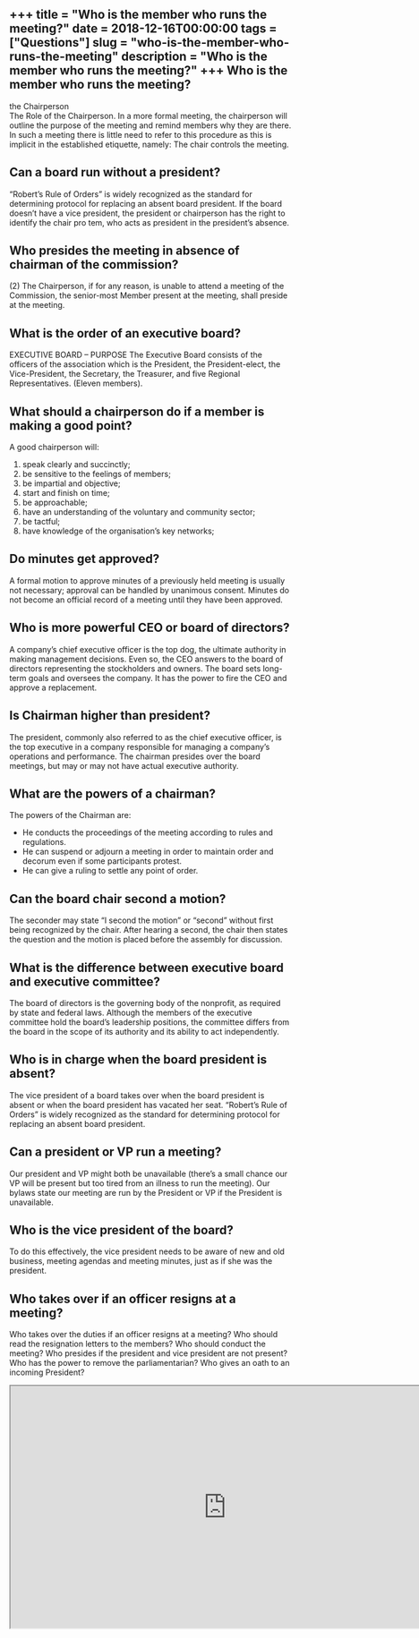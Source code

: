 +++
title = "Who is the member who runs the meeting?"
date = 2018-12-16T00:00:00
tags = ["Questions"]
slug = "who-is-the-member-who-runs-the-meeting"
description = "Who is the member who runs the meeting?"
+++
Who is the member who runs the meeting?
---------------------------------------

the Chairperson  
The Role of the Chairperson. In a more formal meeting, the chairperson will outline the purpose of the meeting and remind members why they are there. In such a meeting there is little need to refer to this procedure as this is implicit in the established etiquette, namely: The chair controls the meeting.

Can a board run without a president?
------------------------------------

“Robert’s Rule of Orders” is widely recognized as the standard for determining protocol for replacing an absent board president. If the board doesn’t have a vice president, the president or chairperson has the right to identify the chair pro tem, who acts as president in the president’s absence.

Who presides the meeting in absence of chairman of the commission?
------------------------------------------------------------------

(2) The Chairperson, if for any reason, is unable to attend a meeting of the Commission, the senior-most Member present at the meeting, shall preside at the meeting.

What is the order of an executive board?
----------------------------------------

EXECUTIVE BOARD – PURPOSE The Executive Board consists of the officers of the association which is the President, the President-elect, the Vice-President, the Secretary, the Treasurer, and five Regional Representatives. (Eleven members).

What should a chairperson do if a member is making a good point?
----------------------------------------------------------------

A good chairperson will:

1. speak clearly and succinctly;
2. be sensitive to the feelings of members;
3. be impartial and objective;
4. start and finish on time;
5. be approachable;
6. have an understanding of the voluntary and community sector;
7. be tactful;
8. have knowledge of the organisation’s key networks;

Do minutes get approved?
------------------------

A formal motion to approve minutes of a previously held meeting is usually not necessary; approval can be handled by unanimous consent. Minutes do not become an official record of a meeting until they have been approved.

Who is more powerful CEO or board of directors?
-----------------------------------------------

A company’s chief executive officer is the top dog, the ultimate authority in making management decisions. Even so, the CEO answers to the board of directors representing the stockholders and owners. The board sets long-term goals and oversees the company. It has the power to fire the CEO and approve a replacement.

Is Chairman higher than president?
----------------------------------

The president, commonly also referred to as the chief executive officer, is the top executive in a company responsible for managing a company’s operations and performance. The chairman presides over the board meetings, but may or may not have actual executive authority.

What are the powers of a chairman?
----------------------------------

The powers of the Chairman are:

- He conducts the proceedings of the meeting according to rules and regulations.
- He can suspend or adjourn a meeting in order to maintain order and decorum even if some participants protest.
- He can give a ruling to settle any point of order.

Can the board chair second a motion?
------------------------------------

The seconder may state “I second the motion” or “second” without first being recognized by the chair. After hearing a second, the chair then states the question and the motion is placed before the assembly for discussion.

What is the difference between executive board and executive committee?
-----------------------------------------------------------------------

The board of directors is the governing body of the nonprofit, as required by state and federal laws. Although the members of the executive committee hold the board’s leadership positions, the committee differs from the board in the scope of its authority and its ability to act independently.

Who is in charge when the board president is absent?
----------------------------------------------------

The vice president of a board takes over when the board president is absent or when the board president has vacated her seat. “Robert’s Rule of Orders” is widely recognized as the standard for determining protocol for replacing an absent board president.

Can a president or VP run a meeting?
------------------------------------

Our president and VP might both be unavailable (there’s a small chance our VP will be present but too tired from an illness to run the meeting). Our bylaws state our meeting are run by the President or VP if the President is unavailable.

Who is the vice president of the board?
---------------------------------------

To do this effectively, the vice president needs to be aware of new and old business, meeting agendas and meeting minutes, just as if she was the president.

Who takes over if an officer resigns at a meeting?
--------------------------------------------------

Who takes over the duties if an officer resigns at a meeting? Who should read the resignation letters to the members? Who should conduct the meeting? Who presides if the president and vice president are not present? Who has the power to remove the parliamentarian? Who gives an oath to an incoming President?

<iframe allow="accelerometer; autoplay; clipboard-write; encrypted-media; gyroscope; picture-in-picture" allowfullscreen="" class="__youtube_prefs__  epyt-is-override  no-lazyload" data-no-lazy="1" data-origheight="433" data-origwidth="770" data-skipgform_ajax_framebjll="" height="433" id="_ytid_38710" loading="lazy" src="https://www.youtube.com/embed/pPw9h2aWmlw?enablejsapi=1&autoplay=0&cc_load_policy=0&cc_lang_pref=&iv_load_policy=1&loop=0&modestbranding=0&rel=1&fs=1&playsinline=0&autohide=2&theme=dark&color=red&controls=1&" title="YouTube player" width="770"></iframe>